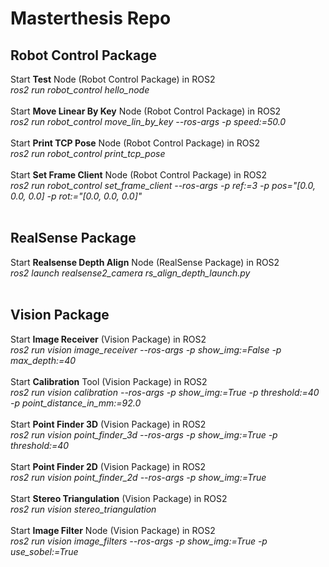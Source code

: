 # **Masterthesis Repo**

## **Robot Control Package**
Start **Test** Node (Robot Control Package) in ROS2 <br>
*ros2 run robot_control hello_node* <br>
<br>
Start **Move Linear By Key** Node (Robot Control Package) in ROS2 <br>
*ros2 run robot_control move_lin_by_key --ros-args -p speed:=50.0* <br>
<br>
Start **Print TCP Pose** Node (Robot Control Package) in ROS2 <br>
*ros2 run robot_control print_tcp_pose* <br>
<br>
Start **Set Frame Client** Node (Robot Control Package) in ROS2 <br>
*ros2 run robot_control set_frame_client --ros-args -p ref:=3 -p pos="[0.0, 0.0, 0.0] -p rot:="[0.0, 0.0, 0.0]"* <br>
<br>

## **RealSense Package**
Start **Realsense Depth Align** Node (RealSense Package) in ROS2 <br>
*ros2 launch realsense2_camera rs_align_depth_launch.py* <br>
<br>

## **Vision Package**
Start **Image Receiver** (Vision Package) in ROS2 <br>
*ros2 run vision image_receiver --ros-args -p show_img:=False -p max_depth:=40* <br>
<br>
Start **Calibration** Tool (Vision Package) in ROS2 <br>
*ros2 run vision calibration --ros-args -p show_img:=True -p threshold:=40 -p point_distance_in_mm:=92.0* <br>
<br>
Start **Point Finder 3D** (Vision Package) in ROS2 <br>
*ros2 run vision point_finder_3d --ros-args -p show_img:=True -p threshold:=40* <br>
<br>
Start **Point Finder 2D** (Vision Package) in ROS2 <br>
*ros2 run vision point_finder_2d --ros-args -p show_img:=True* <br>
<br>
Start **Stereo Triangulation** (Vision Package) in ROS2 <br>
*ros2 run vision stereo_triangulation* <br>
<br>
Start **Image Filter** Node (Vision Package) in ROS2 <br>
*ros2 run vision image_filters --ros-args -p show_img:=True -p use_sobel:=True* <br>
<br>

